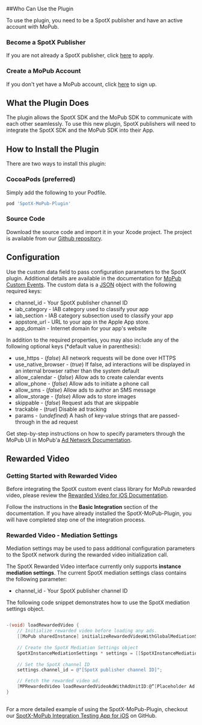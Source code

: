 ##Who Can Use the Plugin

To use the plugin, you need to be a SpotX publisher and have an active account with MoPub.

### Become a SpotX Publisher

If you are not already a SpotX publisher, click [here](http://www.spotxchange.com/publishers/apply-to-become-a-spotx-publisher/) to apply.

### Create a MoPub Account

If you don't yet have a MoPub account, click [here](https://app.mopub.com/account/register/) to sign up.


## What the Plugin Does

The plugin allows the SpotX SDK and the MoPub SDK to communicate with each other seamlessly. To use this new plugin, SpotX publishers will need to integrate the SpotX SDK and the MoPub SDK into their App.


## How to Install the Plugin

There are two ways to install this plugin:

### CocoaPods (preferred)

Simply add the following to your Podfile.

```ruby
pod 'SpotX-MoPub-Plugin'
```

### Source Code

Download the source code and import it in your Xcode project. The project is available from our [Github repository](https://github.com/spotxmobile/spotx-mopub-ios).


## Configuration

Use the custom data field to pass configuration parameters to the SpotX plugin. Additional details are available in the documentation for [MoPub Custom Events](https://dev.twitter.com/mopub/ad-networks). The custom data is a [JSON](http://json.org) object with the following required keys:

* channel\_id - Your SpotX publisher channel ID
* iab_category - IAB category used to classify your app
* iab_section - IAB category subsection used to classify your app
* appstore\_url - URL to your app in the Apple App store.
* app_domain - Internet domain for your app's website

In addition to the required properties, you may also include any of the following optional keys (*default value in parenthesis):

* use_https - (*false*) All network requests will be done over HTTPS
* use\_native\_browser - (*true*) If false, ad interactions will be displayed in an internal browser rather than the system default
* allow_calendar - (*false*) Allow ads to create calendar events
* allow_phone - (*false*) Allow ads to initiate a phone call
* allow_sms - (*false*) Allow ads to author an SMS message 
* allow_storage - (*false*) Allow ads to store images
* skippable - (*false*) Request ads that are skippable
* trackable - (*true*) Disable ad tracking
* params - (*undefined*) A hash of key-value strings that are passed-through in the ad request

Get step-by-step instructions on how to specify parameters through the MoPub UI in MoPub'a [Ad Network Documentation](https://dev.twitter.com/mopub/ad-networks).

## Rewarded Video

### Getting Started with Rewarded Video

Before integrating the SpotX custom event class library for MoPub rewarded video,
please review the [Rewarded Video for iOS Documentation](https://github.com/mopub/mopub-ios-sdk/wiki/Rewarded-Video-Integration).

Follow the instructions in the **Basic Integration** section of the documentation.  If you have already installed the SpotX-MoPub-Plugin,
you will have completed step one of the integration process.

### Rewarded Video - Mediation Settings

Mediation settings may be used to pass additional configuration parameters to the SpotX network during the rewarded video initialization
call.

The SpotX Rewarded Video interface currently only supports **instance mediation settings**. The current SpotX mediation settings class
contains the following parameter:

 * channel\_id - Your SpotX publisher channel ID

The following code snippet demonstrates how to use the SpotX mediation settings object.

````objective-c

-(void) loadRewardedVideo {
    // Initialize rewarded video before loading any ads.
    [[MoPub sharedInstance] initializeRewardedVideoWithGlobalMediationSettings:nil delegate:self];
    
    // Create the SpotX Mediation Settings object
    SpotXInstanceMediationSettings * settings = [[SpotXInstanceMediationSettings alloc] init];
    
    // Set the SpotX channel ID
    settings.channel_id = @"[SpotX publisher channel ID]";

    // Fetch the rewarded video ad.
    [MPRewardedVideo loadRewardedVideoAdWithAdUnitID:@“[Placeholder Ad Unit ID]“ withMediationSettings:settings];
}
    
````

For a more detailed example of using the SpotX-MoPub-Plugin, checkout our [SpotX-MoPub Integration Testing App for iOS](https://github.com/spotxmobile/mopub-test-ios) on GitHub.